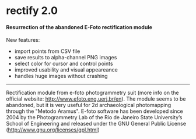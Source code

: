 rectify 2.0
===========

#### Resurrection of the abandoned E-Foto rectification module

New features:
 * import points from CSV file
 * save results to alpha-channel PNG images
 * select color for cursor and control points
 * improved usability and visual appeareance
 * handles huge images without crashing

-----------

Rectification module from e-foto photogrammetry suit (more info on the official website: http://www.efoto.eng.uerj.br/en). The module seems to be abandoned, but it is very useful for 2d archaeological photomapping through the "Metodo Aramus". E-foto software has been developed since 2004 by the Photogrammetry Lab of the Rio de Janeiro State University’s School of Engineering and released under the GNU General Public License (http://www.gnu.org/licenses/gpl.html)
